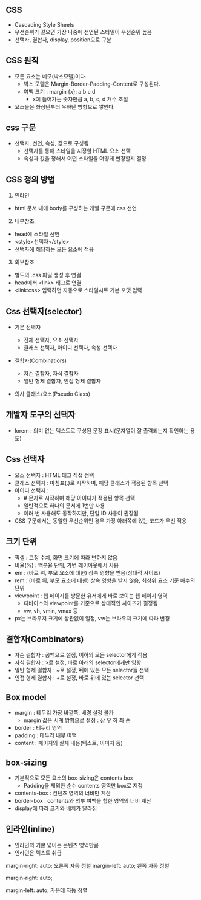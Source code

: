 ## CSS

- Cascading Style Sheets
- 우선순위가 같으면 가장 나중에 선언된 스타일이 우선순위 높음
- 선택자, 결합자, display, position으로 구분

## CSS 원칙

- 모든 요소는 네모(박스모델)이다.
  - 박스 모델은 Margin-Border-Padding-Content로 구성된다.
  - 여백 크기 : margin {x}: a b c d
    - x에 들어가는 숫자만큼 a, b, c, d 개수 조절
- 요소들은 좌상단부터 우하단 방향으로 쌓인다.

## css 구문

- 선택자, 선언, 속성, 값으로 구성됨
  - 선택자를 통해 스타일을 지정할 HTML 요소 선택
  - 속성과 값을 정해서 어떤 스타일을 어떻게 변경할지 결정

## CSS 정의 방법
1. 인라인

- html 문서 내에 body를 구성하는 개별 구문에 css 선언

2. 내부참조

- head에 스타일 선언
- \<style>선택자\</style>
- 선택자에 해당하는 모든 요소에 적용

3. 외부참조

- 별도의 .css 파일 생성 후 연결
- head에서 \<link> 태그로 연결
- \<link:css> 입력하면 자동으로 스타일시트 기본 포맷 입력


## Css 선택자(selector)

- 기본 선택자
  - 전체 선택자, 요소 선택자
  - 클래스 선택자, 아이디 선택자, 속성 선택자

- 결합자(Combinatiors)
  - 자손 결합자, 자식 결합자
  - 일반 형제 결합자, 인접 형제 결합자

- 의사 클래스/요소(Pseudo Class)

## 개발자 도구의 선택자
- lorem : 의미 없는 텍스트로 구성된 문장 표시(문자열이 잘 출력되는지 확인하는 용도)

## Css 선택자

- 요소 선택자 : HTML 태그 직접 선택
- 클래스 선택자 : 마침표(.)로 시작하며, 해당 클래스가 적용된 항목 선택
- 아이디 선택자 : 
  - \# 문자로 시작하며 해당 아이디가 적용된 항목 선택
  - 일반적으로 하나의 문서에 1번만 사용
  - 여러 번 사용해도 동작하지만, 단일 ID 사용이 권장됨
- CSS 구문에서는 동일한 우선순위인 경우 가장 아래쪽에 있는 코드가 우선 적용

## 크기 단위

- 픽셀 : 고정 수치, 화면 크기에 따라 변하지 않음
- 비율(%) : 백분율 단위, 가변 레이아웃에서 사용
- em : (바로 위, 부모 요소에 대한) 상속 영향을 받음(상대적 사이즈)
- rem : (바로 위, 부모 요소에 대한) 상속 영향을 받지 않음, 최상위 요소 기준 배수의 단위
- viewpoint : 웹 페이지를 방문한 유저에게 바로 보이는 웹 페이지 영역
  - 디바이스의 viewpoint를 기준으로 상대적인 사이즈가 결정됨
  - vw, vh, vmin, vmax 등
- px는 브라우저 크기에 상관없이 일정, vw는 브라우저 크기에 따라 변경

## 결합자(Combinators)

- 자손 결합자 : 공백으로 설정, 이하의 모든 selector에게 적용
- 자식 결합자 : >로 설정, 바로 아래의 selector에게만 영향
- 일반 형제 결합자 : ~로 설정, 뒤에 있는 모든 selector들 선택
- 인접 형제 결합자 : +로 설정, 바로 뒤에 있는 selector 선택

## Box model

- margin : 테두리 가장 바깥쪽, 배경 설정 불가
  - margin 값은 시계 방향으로 설정 : 상 우 하 좌 순
- border : 테두리 영역
- padding : 테두리 내부 여백
- content : 페이지의 실제 내용(텍스트, 이미지 등)

## box-sizing

- 기본적으로 모든 요소의 box-sizing은 contents box
  - Padding을 제외한 순수 contents 영역만 box로 지정
- contents-box : 컨텐츠 영역의 너비만 계산
- border-box : contents와 외부 여백을 합한 영역의 너비 계산
- display에 따라 크기와 배치가 달라짐

## 인라인(inline)

- 인라인의 기본 넓이는 콘텐츠 영역만큼
- 인라인은 텍스트 취급

margin-right: auto; 오른쪽 자동 정렬
margin-left: auto; 왼쪽 자동 정렬

margin-right: auto;

margin-left: auto; 가운데 자동 정렬
